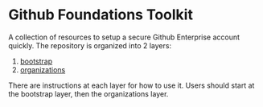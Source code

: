 # Github Foundations Toolkit

A collection of resources to setup a secure Github Enterprise account quickly. The repository is organized into 2 layers:

1. [bootstrap](./bootstrap/README.md)
2. [organizations](./organizations/README.md)

There are instructions at each layer for how to use it. Users should start at the bootstrap layer, then the organizations layer.
